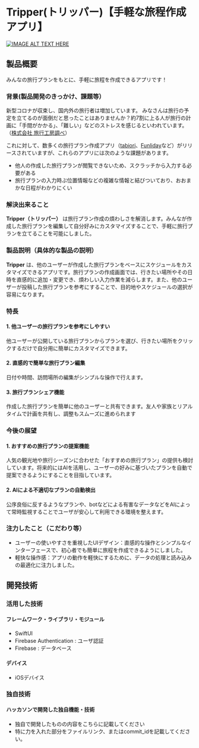 # Tripper(トリッパー)【手軽な旅程作成アプリ】

[![IMAGE ALT TEXT HERE](https://jphacks.com/wp-content/uploads/2024/07/JPHACKS2024_ogp.jpg)](https://www.youtube.com/watch?v=DZXUkEj-CSI)

## 製品概要
みんなの旅行プランをもとに、手軽に旅程を作成できるアプリです！

### 背景(製品開発のきっかけ、課題等）
新型コロナが収束し、国内外の旅行者は増加しています。
みなさんは旅行の予定を立てるのが面倒だと思ったことはありませんか？約7割に上る人が旅行の計画に「手間がかかる」、「難しい」などのストレスを感じるといわれています。（[株式会社 旅行工房調べ](https://about.tabikobo.com/news/press/2018/06/180605/)）


これに対して、数多くの旅行プラン作成アプリ（[tabiori](https://tabiori.com/)、[Funliday](https://www.funliday.com/jp)など）がリリースされていますが、これらのアプリには次のような課題があります。

* 他人の作成した旅行プランが閲覧できないため、スクラッチから入力する必要がある
* 旅行プランの入力時ぶ位置情報などの複雑な情報と結びついており、おおまかな日程がわかりにくい

### 解決出来ること
**Tripper（トリッパー）** は旅行プラン作成の煩わしさを解消します。みんなが作成した旅行プランを編集して自分好みにカスタマイズすることで、手軽に旅行プランを立てることを可能にしました。 

### 製品説明（具体的な製品の説明）
**Tripper** は、他のユーザーが作成した旅行プランをベースにスケジュールをカスタマイズできるアプリです。旅行プランの作成画面では、行きたい場所やその日時を直感的に追加・変更でき、煩わしい入力作業を減らします。また、他のユーザーが投稿した旅行プランを参考にすることで、目的地やスケジュールの選択が容易になります。

### 特長
#### 1. 他ユーザーの旅行プランを参考にしやすい
他ユーザーが公開している旅行プランからプランを選び、行きたい場所をクリックするだけで自分用に簡単にカスタマイズできます。

#### 2. 直感的で簡単な旅行プラン編集
日付や時間、訪問場所の編集がシンプルな操作で行えます。

#### 3. 旅行プランシェア機能
作成した旅行プランを簡単に他のユーザーと共有できます。友人や家族とリアルタイムで計画を共有し、調整もスムーズに進められます

### 今後の展望
#### 1. おすすめの旅行プランの提案機能
人気の観光地や旅行シーズンに合わせた「おすすめの旅行プラン」の提供も検討しています。将来的にはAIを活用し、ユーザーの好みに基づいたプランを自動で提案できるようにすることを目指しています。

#### 2. AIによる不適切なプランの自動検出
公序良俗に反するようなプランや、botなどによる有害なデータなどをAIによって常時監視することでユーザが安心して利用できる環境を整えます。

### 注力したこと（こだわり等）
* ユーザーの使いやすさを重視したUIデザイン：直感的な操作とシンプルなインターフェースで、初心者でも簡単に旅程を作成できるようにしました。
* 軽快な操作感：アプリの動作を軽快にするために、データの処理と読み込みの最適化に注力しました。

## 開発技術
### 活用した技術

#### フレームワーク・ライブラリ・モジュール
* SwiftUI　
* Firebase Authentication : ユーザ認証
* Firebase : データベース

#### デバイス
* iOSデバイス

### 独自技術
#### ハッカソンで開発した独自機能・技術
* 独自で開発したものの内容をこちらに記載してください
* 特に力を入れた部分をファイルリンク、またはcommit_idを記載してください。
